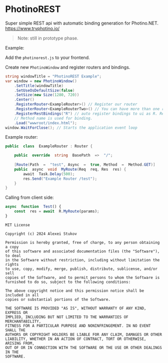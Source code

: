 # PhotinoREST

Super simple REST api with automatic binding generation for Photino.NET. https://www.tryphotino.io/

> Note: still in prototype phase.

Example:

Add the `photinorest.js` to your frontend.

Create new `PhotinoWindow` and register routers and bindings.

```cs
string windowTitle = "PhotinoREST Example";
var window = new PhotinoWindow()
    .SetTitle(windowTitle)
    .SetUseOsDefaultSize(false)
    .SetSize(new Size(1280, 720))
    .Center()
    .RegisterRouter<ExampleRouter>() // Register our router
    .RegisterRouter<ExampleRouterTwo>() // You can have more than one router
    .RegisterRestBindings("R") // auto register bindings to ui as R. Register all your routes before doing so.
    // Method name is used for binding.
    .Load("wwwroot/index.html");
window.WaitForClose(); // Starts the application event loop
```
Example router:

```cs
public  class  ExampleRouter : Router {

	public  override  string  BasePath  =>  "/";
	
	[Route(Path  =  "test", Async  =  true, Method  =  Method.GET)]
	public  async  void  MyRoute(Req  req, Res  res) {
		await  Task.Delay(500);
		res.Send("Example Router /test");
	}
}
```

Calling from client side:
```js
async  function  Test() {
	const  res = await  R.MyRoute(params);
}
```

```
MIT License

Copyright (c) 2024 Alexei Stukov

Permission is hereby granted, free of charge, to any person obtaining a copy
of this software and associated documentation files (the "Software"), to deal
in the Software without restriction, including without limitation the rights
to use, copy, modify, merge, publish, distribute, sublicense, and/or sell
copies of the Software, and to permit persons to whom the Software is
furnished to do so, subject to the following conditions:

The above copyright notice and this permission notice shall be included in all
copies or substantial portions of the Software.

THE SOFTWARE IS PROVIDED "AS IS", WITHOUT WARRANTY OF ANY KIND, EXPRESS OR
IMPLIED, INCLUDING BUT NOT LIMITED TO THE WARRANTIES OF MERCHANTABILITY,
FITNESS FOR A PARTICULAR PURPOSE AND NONINFRINGEMENT. IN NO EVENT SHALL THE
AUTHORS OR COPYRIGHT HOLDERS BE LIABLE FOR ANY CLAIM, DAMAGES OR OTHER
LIABILITY, WHETHER IN AN ACTION OF CONTRACT, TORT OR OTHERWISE, ARISING FROM,
OUT OF OR IN CONNECTION WITH THE SOFTWARE OR THE USE OR OTHER DEALINGS IN THE
SOFTWARE.
```
